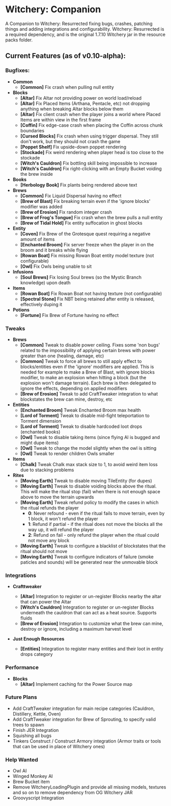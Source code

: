 # Witchery: Companion

A Companion to Witchery: Resurrected fixing bugs, crashes, patching things and adding integrations and
configurability. Witchery: Resurrected is a required dependency, and is the original 1.7.10 Witchery
jar in the resource packs folder.

## Current Features (as of v0.10-alpha):
### Bugfixes:
- **Common**
  - **[Common]** Fix crash when pulling null entity
- **Blocks**
  - **[Altar]** Fix Altar not providing power on world load/reload
  - **[Altar]** Fix Placed Items (Arthana, Pentacle, etc) not dropping anything when breaking Altar blocks below them
  - **[Altar]** Fix client crash when the player joins a world where Placed Items are within view in the first frame
  - **[Coffin]** Fix edge-case crash when placing the Coffin across chunk boundaries
  - **[Cursed Blocks]** Fix crash when using trigger dispersal. They still don't work, but they should not crash the game
  - **[Poppet Shelf]** Fix upside-down poppet rendering
  - **[Stockade]** Fix weird rendering when player head is too close to the stockade
  - **[Witch's Cauldron]** Fix bottling skill being impossible to increase
  - **[Witch's Cauldron]** Fix right-clicking with an Empty Bucket voiding the brew inside
- **Books**
  - **[Herbology Book]** Fix plants being rendered above text
- **Brews**
  - **[Common]** Fix Liquid Dispersal having no effect
  - **[Brew of Blast]** Fix breaking terrain even if the 'ignore blocks' modifier was added
  - **[Brew of Erosion]** Fix random integer crash
  - **[Brew of Frog's Tongue]** Fix crash when the brew pulls a null entity
  - **[Brew of Tidal Hold]** Fix entity suffocation in ghost blocks
- **Entity**
  - **[Coven]** Fix Brew of the Grotesque quest requiring a negative amount of items
  - **[Enchanted Broom]** Fix server freeze when the player in on the broom and it breaks while flying
  - **[Rowan Boat]** Fix missing Rowan Boat entity model texture (not configurable)
  - **[Owl]** Fix Owls being unable to sit
- **Infusions**
  - **[Soul Brews]** Fix losing Soul brews (so the Mystic Branch knowledge) upon death
- **Items**
  - **[Rowan Boat]** Fix Rowan Boat not having texture (not configurable)
  - **[Spectral Stone]** Fix NBT being retained after entity is released, effectively duping it
- **Potions**
  - **[Fortune]** Fix Brew of Fortune having no effect


### Tweaks
- **Brews**
  - **[Common]** Tweak to disable power ceiling. Fixes some 'non bugs' related to the impossibility of applying certain
    brews with power greater than one (healing, damage, etc)
  - **[Common]** Tweak to force all brews to still apply effect to blocks/entities even if the 'ignore' modifiers
    are applied. This is needed for example to make a Brew of Blast, with ignore blocks modifier, to make an explosion when
    hitting a block (but the explosion won't damage terrain). Each brew is then delegated to ignore the effects, depending
    on applied modifiers
  - **[Brew of Erosion]** Tweak to add CraftTweaker integration to what blockstates the brew can mine, destroy, etc
- **Entities**
  - **[Enchanted Broom]** Tweak Enchanted Broom max health
  - **[Lord of Torment]** Tweak to disable mid-fight teleportation to Torment dimension
  - **[Lord of Torment]** Tweak to disable hardcoded loot drops (enchanted books)
  - **[Owl]** Tweak to disable taking items (since flying AI is bugged and might dupe items)
  - **[Owl]** Tweak to change the model slightly when the owl is sitting
  - **[Owl]** Tweak to render children Owls smaller
- **Items**
  - **[Chalk]** Tweak Chalk max stack size to 1, to avoid weird item loss due to stacking problems
- **Rites**
  - **[Moving Earth]** Tweak to disable moving TileEntity (for dupes)
  - **[Moving Earth]** Tweak to disable voiding blocks above the ritual. This will make the ritual stop (fail) when
    there is not enough space above to move the terrain upwards
  - **[Moving Earth]** Tweak refund policy to modify the cases in which the ritual refunds the player
    - **0**: Never refound - even if the ritual fails to move terrain, even by 1 block, it won't refund the player
    - **1**: Refund if partial - if the ritual does not move the blocks all the way up, it will refund the player
    - **2**: Refund on fail - only refund the player when the ritual could not move any block
  - **[Moving Earth]** Tweak to configure a blacklist of blockstates that the ritual should not move
  - **[Moving Earth]** Tweak to configure indicators of failure (smoke paticles and sounds) will be generated near the
    unmovable block

### Integrations
- **Crafttweaker**
  - **[Altar]** Integration to register or un-register Blocks nearby the altar that can power the Altar
  - **[Witch's Cauldron]** Integration to register or un-register Blocks underneath the cauldron that can act as a heat
    source. Supports fluids
  - **[Brew of Erosion]** Integration to customize what the brew can mine, destroy or ignore, including
    a maximum harvest level

- **Just Enough Resources**
  - **[Entities]** Integration to register many entities and their loot in entity drops category

### Performance
- **Blocks**
  - **[Altar]** Implement caching for the Power Source map

### Future Plans
- Add CraftTweaker integration for main recipe categories (Cauldron, Distillery, Kettle, Oven)
- Add CraftTweaker integration for Brew of Sprouting, to specify valid trees to spawn
- Finish JER Integration
- Squishing all bugs
- Tinkers Construct / Construct Armory integration (Armor traits or tools that can be used in place of Witchery ones)

### Help Wanted
- Owl AI
- Winged Monkey AI
- Brew Bucket item
- Remove WitcheryLoadingPlugin and provide all missing models, textures and so on to remove dependency from OG Witchery JAR
- Groovyscript Integration
